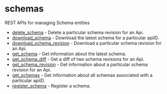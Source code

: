 # schemas

REST APIs for managing Schema entities


* [delete_schema](deleteschema.md) - Delete a particular schema revision for an Api.
* [download_schema](downloadschema.md) - Download the latest schema for a particular apiID.
* [download_schema_revision](downloadschemarevision.md) - Download a particular schema revision for an Api.
* [get_schema](getschema.md) - Get information about the latest schema.
* [get_schema_diff](getschemadiff.md) - Get a diff of two schema revisions for an Api.
* [get_schema_revision](getschemarevision.md) - Get information about a particular schema revision for an Api.
* [get_schemas](getschemas.md) - Get information about all schemas associated with a particular apiID.
* [register_schema](registerschema.md) - Register a schema.